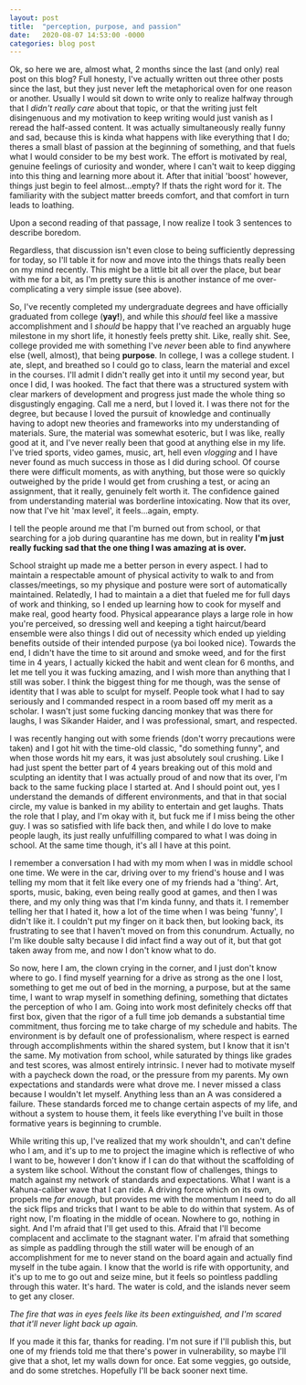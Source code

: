 ```yaml
---
layout: post
title:  "perception, purpose, and passion"
date:   2020-08-07 14:53:00 -0000
categories: blog post
---
```


Ok, so here we are, almost what, 2 months since the last (and only) real post on this blog? Full honesty, I've actually written out three other posts since the last, but they just never left the metaphorical oven for one reason or another. Usually I would sit down to write only to realize halfway through that I *didn't really care* about that topic, or that the writing just felt disingenuous and my motivation to keep writing would just vanish as I reread the half-assed content. It was actually simultaneously really funny and sad, because this is kinda what happens with like everything that I do; theres a small blast of passion at the beginning of something, and that fuels what I would consider to be my best work. The effort is motivated by real, genuine feelings of curiosity and wonder, where I can't wait to keep digging into this thing and learning more about it. After that initial 'boost' however, things just begin to feel almost...empty? If thats the right word for it. The familiarity with the subject matter breeds comfort, and that comfort in turn leads to loathing. 

Upon a second reading of that passage, I now realize I took 3 sentences to describe boredom.

Regardless, that discussion isn't even close to being sufficiently depressing for today, so I'll table it for now and move into the things thats really been on my mind recently. This might be a little bit all over the place, but bear with me for a bit, as I'm pretty sure this is another instance of me over-complicating a very simple issue (see above). 

So, I've recently completed my undergraduate degrees and have officially graduated from college (**yay!**), and while this *should* feel like a massive accomplishment and I *should* be happy that I've reached an arguably huge milestone in my short life, it honestly feels pretty shit. Like, really shit. See, college provided me with something I've *never* been able to find anywhere else (well, almost), that being **purpose**. In college, I was a college student. I ate, slept, and breathed so I could go to class, learn the material and excel in the courses. I'll admit I didn't really get into it until my second year, but once I did, I was hooked. The fact that there was a structured system with clear markers of development and progress just made the whole thing so disgustingly engaging. Call me a nerd, but I loved it. I was there not for the degree, but because I loved the pursuit of knowledge and continually having to adopt new theories and frameworks into my understanding of materials. Sure, the material was somewhat esoteric, but I was like, really good at it, and I've never really been that good at anything else in my life. I've tried sports, video games, music, art, hell even *vlogging* and I have never found as much success in those as I did during school. Of course there were difficult moments, as with anything, but those were so quickly outweighed by the pride I would get from crushing a test, or acing an assignment, that it really, genuinely felt worth it. The confidence gained from understanding material was borderline intoxicating. Now that its over, now that I've hit 'max level', it feels...again, empty.

I tell the people around me that I'm burned out from school, or that searching for a job during quarantine has me down, but in reality **I'm just really fucking sad that the one thing I was amazing at is over.**

School straight up made me a better person in every aspect. I had to maintain a respectable amount of physical activity to walk to and from classes/meetings, so my physique and posture were sort of automatically maintained. Relatedly, I had to maintain a a diet that fueled me for full days of work and thinking, so I ended up learning how to cook for myself and make real, good hearty food. Physical appearance plays a large role in how you're perceived, so dressing well and keeping a tight haircut/beard ensemble were also things I did out of necessity which ended up yielding benefits outside of their intended purpose (ya boi looked nice). Towards the end, I didn't have the time to sit around and smoke weed, and for the first time in 4 years, I actually kicked the habit and went clean for 6 months, and let me tell you it was fucking amazing, and I wish more than anything that I still was sober. I think the biggest thing for me though, was the sense of identity that I was able to sculpt for myself. People took what I had to say seriously and I commanded respect in a room based off my merit as a scholar. I wasn't just some fucking dancing monkey that was there for laughs, I was Sikander Haider, and I was professional, smart, and respected.

I was recently hanging out with some friends (don't worry precautions were taken) and I got hit with the time-old classic, "do something funny", and when those words hit my ears, it was just absolutely soul crushing. Like I had just spent the better part of 4 years breaking out of this mold and sculpting an identity that I was actually proud of and now that its over, I'm back to the same fucking place I started at. And I should point out, yes I understand the demands of different environments, and that in that social circle, my value is banked in my ability to entertain and get laughs. Thats the role that I play, and I'm okay with it, but fuck me if I miss being the other guy. I was so satisfied with life back then, and while I do love to make people laugh, its just really unfulfilling compared to what I was doing in school. At the same time though, it's all I have at this point.

I remember a conversation I had with my mom when I was in middle school one time. We were in the car, driving over to my friend's house and I was telling my mom that it felt like every one of my friends had a 'thing'. Art, sports, music, baking, even being really good at games, and then I was there, and my only thing was that I'm kinda funny, and thats it. I remember telling her that I hated it, how a lot of the time when I was being 'funny', I didn't like it. I couldn't put my finger on it back then, but looking back, its frustrating to see that I haven't moved on from this conundrum. Actually, no I'm like double salty because I did infact find a way out of it, but that got taken away from me, and now I don't know what to do. 

So now, here I am, the clown crying in the corner, and I just don't know where to go. I find myself yearning for a drive as strong as the one I lost, something to get me out of bed in the morning, a purpose, but at the same time, I want to wrap myself in something defining, something that dictates the perception of who I am. Going into work most definitely checks off that first box, given that the rigor of a full time job demands a substantial time commitment, thus forcing me to take charge of my schedule and habits. The environment is by default one of professionalism, where respect is earned through accomplishments within the shared system, but I know that it isn't the same. My motivation from school, while saturated by things like grades and test scores, was almost entirely intrinsic. I never had to motivate myself with a paycheck down the road, or the pressure from my parents. My own expectations and standards were what drove me. I never missed a class because I wouldn't let myself. Anything less than an A was considered a failure. These standards forced me to change certain aspects of my life, and without a system to house them, it feels like everything I've built in those formative years is beginning to crumble. 

While writing this up, I've realized that my work shouldn't, and can't define who I am, and it's up to me to project the imagine which is reflective of who I want to be, however I don't know if I can do that without the scaffolding of a system like school. Without the constant flow of challenges, things to match against my network of standards and expectations. What I want is a Kahuna-caliber wave that I can ride. A driving force which on its own, propels me *far enough*, but provides me with the momentum I need to do all the sick flips and tricks that I want to be able to do within that system. As of right now, I'm floating in the middle of ocean. Nowhere to go, nothing in sight. And I'm afraid that I'll get used to this. Afraid that I'll become complacent and acclimate to the stagnant water. I'm afraid that something as simple as paddling through the still water will be enough of an accomplishment for me to never stand on the board again and actually find myself in the tube again. I know that the world is rife with opportunity, and it's up to me to go out and seize mine, but it feels so pointless paddling through this water. It's hard. The water is cold, and the islands never seem to get any closer.

*The fire that was in eyes feels like its been extinguished, and I'm scared that it'll never light back up again.*

If you made it this far, thanks for reading. I'm not sure if I'll publish this, but one of my friends told me that there's power in vulnerability, so maybe I'll give that a shot, let my walls down for once. Eat some veggies, go outside, and do some stretches. Hopefully I'll be back sooner next time.  